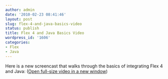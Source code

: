 ```yaml
---
author: admin
date: '2010-02-23 08:41:46'
layout: post
slug: flex-4-and-java-basics-video
status: publish
title: Flex 4 and Java Basics Video
wordpress_id: '1606'
categories:
- Flex
- Java
---
```


Here is a new screencast that walks through the basics of integrating Flex 4
and Java:  ([Open full-size video in a new
window](http://www.jamesward.com/videos/flex_java.html))

